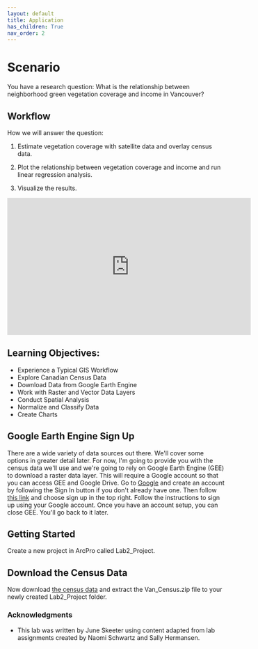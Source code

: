 ```yaml
---
layout: default
title: Application
has_children: True
nav_order: 2
---
```


# Scenario
You have a research question:
What is the relationship between neighborhood green vegetation coverage and income in Vancouver?


## Workflow
How we will answer the question:

1) Estimate vegetation coverage with satellite data and overlay census data.

2) Plot the relationship between vegetation coverage and income and run linear regression analysis.

3) Visualize the results.


<iframe width="560" height="315" src="https://www.youtube.com/embed/yApif5mwUlw" title="YouTube video player" frameborder="0" allow="accelerometer; autoplay; clipboard-write; encrypted-media; gyroscope; picture-in-picture" allowfullscreen></iframe>


## Learning Objectives:

* Experience a Typical GIS Workflow
* Explore Canadian Census Data
* Download Data from Google Earth Engine
* Work with Raster and Vector Data Layers
* Conduct Spatial Analysis
* Normalize and Classify Data
* Create Charts

## Google Earth Engine Sign Up

There are a wide variety of data sources out there.  We'll cover some options in greater detail later.  For now, I'm going to provide you with the census data we'll use and we're going to rely on Google Earth Engine (GEE) to download a raster data layer.  This will require a Google account so that you can access GEE and Google Drive.  Go to [Google](https://www.google.com/) and create an account by following the Sign In button if you don't already have one.  Then follow [this link](https://earthengine.google.com/) and choose sign up in the top right.  Follow the instructions to sign up using your Google account.  Once you have an account setup, you can close GEE.  You'll go back to it later.

## Getting Started

Create a new project in ArcPro called Lab2_Project.


## Download the Census Data

Now download [the census data](https://github.com/June-Skeeter/Module3_GEOS270/blob/main/Van_Census.zip) and extract the Van_Census.zip file to your newly created Lab2_Project folder.


### Acknowledgments

- This lab was written by June Skeeter using content adapted from lab assignments created by Naomi Schwartz and Sally Hermansen. 
